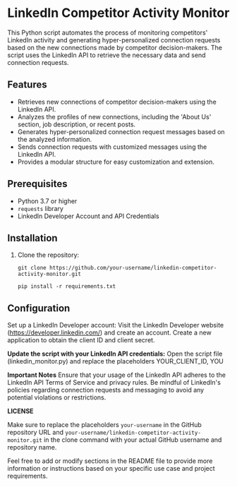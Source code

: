 # LinkedIn Competitor Activity Monitor

This Python script automates the process of monitoring competitors' LinkedIn activity and generating hyper-personalized connection requests based on the new connections made by competitor decision-makers. The script uses the LinkedIn API to retrieve the necessary data and send connection requests.

## Features

- Retrieves new connections of competitor decision-makers using the LinkedIn API.
- Analyzes the profiles of new connections, including the 'About Us' section, job description, or recent posts.
- Generates hyper-personalized connection request messages based on the analyzed information.
- Sends connection requests with customized messages using the LinkedIn API.
- Provides a modular structure for easy customization and extension.

## Prerequisites

- Python 3.7 or higher
- `requests` library
- LinkedIn Developer Account and API Credentials

## Installation

1. Clone the repository:

   ```shell
   git clone https://github.com/your-username/linkedin-competitor-activity-monitor.git

   pip install -r requirements.txt

## Configuration
Set up a LinkedIn Developer account:
Visit the LinkedIn Developer website (https://developer.linkedin.com/) and create an account.
Create a new application to obtain the client ID and client secret.

**Update the script with your LinkedIn API credentials:**
Open the script file (linkedin_monitor.py) and replace the placeholders YOUR_CLIENT_ID, YOU

**Important Notes**
Ensure that your usage of the LinkedIn API adheres to the LinkedIn API Terms of Service and privacy rules.
Be mindful of LinkedIn's policies regarding connection requests and messaging to avoid any potential violations or restrictions.

**LICENSE**

Make sure to replace the placeholders `your-username` in the GitHub repository URL and `your-username/linkedin-competitor-activity-monitor.git` in the clone command with your actual GitHub username and repository name.

Feel free to add or modify sections in the README file to provide more information or instructions based on your specific use case and project requirements.
